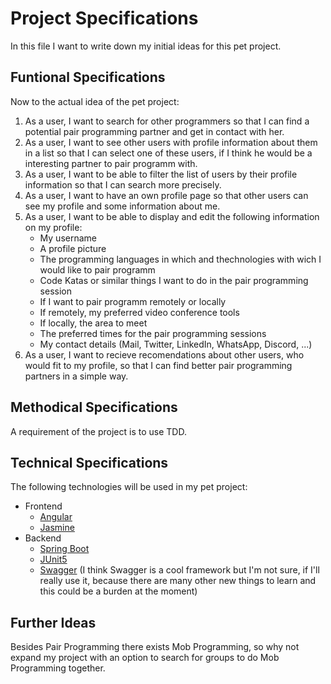 # Project Specifications

In this file I want to write down my initial ideas for this pet project.

## Funtional Specifications
	
Now to the actual idea of the pet project:

1. As a user, I want to search for other programmers so that I can find a potential pair programming partner and get in contact with her.
2. As a user, I want to see other users with profile information about them in a list so that I can select one of these users, if I think he would be a interesting partner to pair programm with.
3. As a user, I want to be able to filter the list of users by their profile information so that I can search more precisely.
4. As a user, I want to have an own profile page so that other users can see my profile and some information about me.
5. As a user, I want to be able to display and edit the following information on my profile:
    - My username
    - A profile picture
    - The programming languages in which and thechnologies with wich I would like to pair programm
    - Code Katas or similar things I want to do in the pair programming session
    - If I want to pair programm remotely or locally
    - If remotely, my preferred video conference tools
    - If locally, the area to meet
    - The preferred times for the pair programming sessions
    - My contact details (Mail, Twitter, LinkedIn, WhatsApp, Discord, ...)
6. As a user, I want to recieve recomendations about other users, who would fit to my profile, so that I can find better pair programming partners in a simple way.

## Methodical Specifications

A requirement of the project is to use TDD.

## Technical Specifications

The following technologies will be used in my pet project:
- Frontend
  - [Angular](https://angular.io/)
  - [Jasmine](https://jasmine.github.io/) 
- Backend
  - [Spring Boot](https://spring.io/projects/spring-boot)
  - [JUnit5](https://junit.org/junit5/)
  - [Swagger](https://swagger.io/) (I think Swagger is a cool framework but I'm not sure, if I'll really use it, because there are many other new things to learn and this could be a burden at the moment)


## Further Ideas

Besides Pair Programming there exists Mob Programming, so why not expand my project with an option to search for groups to do Mob Programming together.
